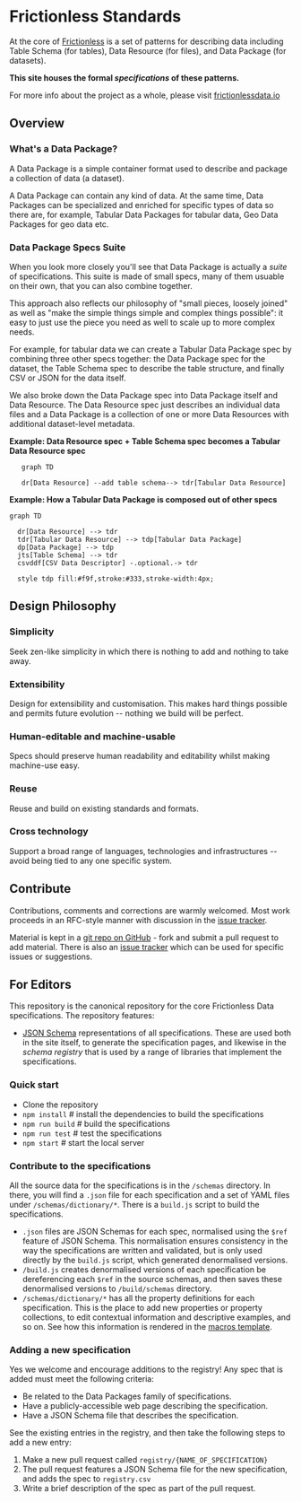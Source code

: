 # Frictionless Standards

At the core of [Frictionless][site] is a set of patterns for describing data including  Table Schema (for tables), Data Resource (for files), and Data Package (for datasets).

**This site houses the formal *specifications* of these patterns.**

For more info about the project as a whole, please visit [frictionlessdata.io][site]

## Overview

### What's a Data Package?

A Data Package is a simple container format used to describe and package a collection of data (a dataset).

A Data Package can contain any kind of data. At the same time, Data Packages can be specialized and enriched for specific types of data so there are, for example, Tabular Data Packages for tabular data, Geo Data Packages for geo data etc.

### Data Package Specs Suite

When you look more closely you'll see that Data Package is actually a *suite* of specifications. This suite is made of small specs, many of them usuable on their own, that you can also combine together.

This approach also reflects our philosophy of "small pieces, loosely joined" as well as "make the simple things simple and complex things possible": it easy to just use the piece you need as well to scale up to more complex needs.

For example, for tabular data we can create a Tabular Data Package spec by combining three other specs together: the Data Package spec for the dataset, the Table Schema spec to describe the table structure, and finally CSV or JSON for the data itself.

We also broke down the Data Package spec into Data Package itself and Data Resource. The Data Resource spec just describes an individual data files and a Data Package is a collection of one or more Data Resources with additional dataset-level metadata.

**Example: Data Resource spec + Table Schema spec becomes a Tabular Data Resource spec**


``` mermaid
   graph TD
   
   dr[Data Resource] --add table schema--> tdr[Tabular Data Resource]
```


**Example: How a Tabular Data Package is composed out of other specs**

```mermaid
graph TD

  dr[Data Resource] --> tdr
  tdr[Tabular Data Resource] --> tdp[Tabular Data Package]
  dp[Data Package] --> tdp
  jts[Table Schema] --> tdr
  csvddf[CSV Data Descriptor] -.optional.-> tdr

  style tdp fill:#f9f,stroke:#333,stroke-width:4px;
```


## Design Philosophy

### Simplicity

Seek zen-like simplicity in which there is nothing to add and nothing to take away.

### Extensibility

Design for extensibility and customisation. This makes hard things possible and permits future evolution -- nothing we build will be perfect.

### Human-editable and machine-usable

Specs should preserve human readability and editability whilst making machine-use easy.

### Reuse

Reuse and build on existing standards and formats.

### Cross technology

Support a broad range of languages, technologies and infrastructures -- avoid being tied to any one specific system.


## Contribute

Contributions, comments and corrections are warmly welcomed. Most work proceeds in an RFC-style manner with discussion in the [issue tracker][issues].

Material is kept in a [git repo on GitHub][repo] - fork and submit a pull request to add material. There is also an [issue tracker][issues] which can be used for specific issues or suggestions.

[forum]: https://discuss.okfn.org/c/frictionless-data
[repo]: https://github.com/frictionlessdata/specs
[issues]: https://github.com/frictionlessdata/specs/issues
[site]: http://frictionlessdata.io

## For Editors

This repository is the canonical repository for the core Frictionless Data specifications. The repository features:

- [JSON Schema](http://json-schema.org) representations of all specifications. These are used both in the site itself, to generate the specification pages, and likewise in the *schema registry* that is used by a range of libraries that implement the specifications.

### Quick start

- Clone the repository
- `npm install` # install the dependencies to build the specifications
- `npm run build` # build the specifications
- `npm run test` # test the specifications
- `npm start` # start the local server

### Contribute to the specifications

All the source data for the specifications is in the `/schemas` directory. In there, you will find a `.json` file for each specification and a set of YAML files under `/schemas/dictionary/*`. There is a `build.js` script to build the specifications.

- `.json` files are JSON Schemas for each spec, normalised using the `$ref` feature of JSON Schema. This normalisation ensures consistency in the way the specifications are written and validated, but is only used directly by the `build.js` script, which generated denormalised versions.
- `/build.js` creates denormalised versions of each specification be dereferencing each `$ref` in the source schemas, and then saves these denormalised versions to `/build/schemas` directory.
- `/schemas/dictionary/*` has all the property definitions for each specification. This is the place to add new properties or property collections, to edit contextual information and descriptive examples, and so on. See how this information is rendered in the [macros template](https://github.com/frictionlessdata/specs/blob/master/templates/macros.html).

### Adding a new specification

Yes we welcome and encourage additions to the registry! Any spec that is added must meet the following criteria:

- Be related to the Data Packages family of specifications.
- Have a publicly-accessible web page describing the specification.
- Have a JSON Schema file that describes the specification.

See the existing entries in the registry, and then take the following steps to add a new entry:

1. Make a new pull request called `registry/{NAME_OF_SPECIFICATION}`
2. The pull request features a JSON Schema file for the new specification, and adds the spec to `registry.csv`
3. Write a brief description of the spec as part of the pull request.

<mermaid/>

